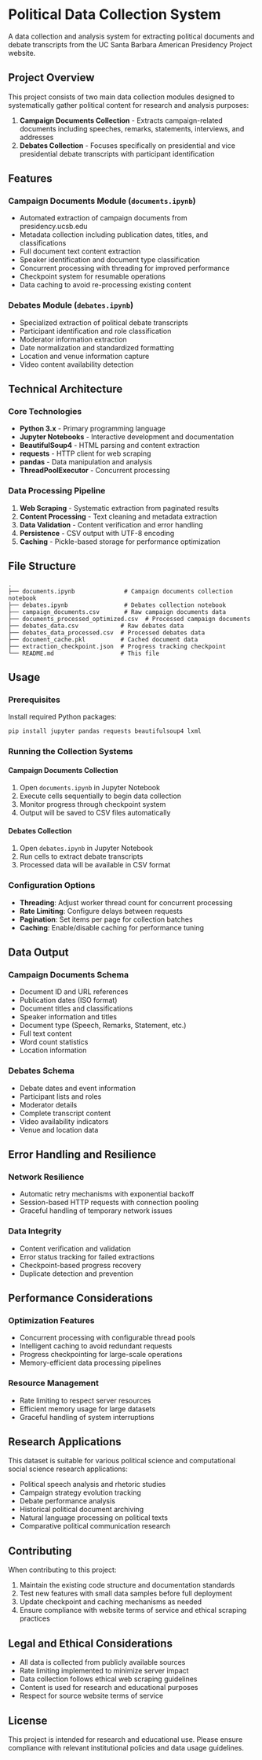 # Political Data Collection System

A data collection and analysis system for extracting political documents and debate transcripts from the UC Santa Barbara American Presidency Project website.

## Project Overview

This project consists of two main data collection modules designed to systematically gather political content for research and analysis purposes:

1. **Campaign Documents Collection** - Extracts campaign-related documents including speeches, remarks, statements, interviews, and addresses
2. **Debates Collection** - Focuses specifically on presidential and vice presidential debate transcripts with participant identification

## Features

### Campaign Documents Module (`documents.ipynb`)
- Automated extraction of campaign documents from presidency.ucsb.edu
- Metadata collection including publication dates, titles, and classifications
- Full document text content extraction
- Speaker identification and document type classification
- Concurrent processing with threading for improved performance
- Checkpoint system for resumable operations
- Data caching to avoid re-processing existing content

### Debates Module (`debates.ipynb`)
- Specialized extraction of political debate transcripts
- Participant identification and role classification
- Moderator information extraction
- Date normalization and standardized formatting
- Location and venue information capture
- Video content availability detection

## Technical Architecture

### Core Technologies
- **Python 3.x** - Primary programming language
- **Jupyter Notebooks** - Interactive development and documentation
- **BeautifulSoup4** - HTML parsing and content extraction
- **requests** - HTTP client for web scraping
- **pandas** - Data manipulation and analysis
- **ThreadPoolExecutor** - Concurrent processing

### Data Processing Pipeline
1. **Web Scraping** - Systematic extraction from paginated results
2. **Content Processing** - Text cleaning and metadata extraction
3. **Data Validation** - Content verification and error handling
4. **Persistence** - CSV output with UTF-8 encoding
5. **Caching** - Pickle-based storage for performance optimization

## File Structure

```
.
├── documents.ipynb              # Campaign documents collection notebook
├── debates.ipynb                # Debates collection notebook
├── campaign_documents.csv       # Raw campaign documents data
├── documents_processed_optimized.csv  # Processed campaign documents
├── debates_data.csv            # Raw debates data
├── debates_data_processed.csv  # Processed debates data
├── document_cache.pkl          # Cached document data
├── extraction_checkpoint.json  # Progress tracking checkpoint
└── README.md                   # This file
```

## Usage

### Prerequisites
Install required Python packages:
```bash
pip install jupyter pandas requests beautifulsoup4 lxml
```

### Running the Collection Systems

#### Campaign Documents Collection
1. Open `documents.ipynb` in Jupyter Notebook
2. Execute cells sequentially to begin data collection
3. Monitor progress through checkpoint system
4. Output will be saved to CSV files automatically

#### Debates Collection
1. Open `debates.ipynb` in Jupyter Notebook
2. Run cells to extract debate transcripts
3. Processed data will be available in CSV format

### Configuration Options
- **Threading**: Adjust worker thread count for concurrent processing
- **Rate Limiting**: Configure delays between requests
- **Pagination**: Set items per page for collection batches
- **Caching**: Enable/disable caching for performance tuning

## Data Output

### Campaign Documents Schema
- Document ID and URL references
- Publication dates (ISO format)
- Document titles and classifications
- Speaker information and titles
- Document type (Speech, Remarks, Statement, etc.)
- Full text content
- Word count statistics
- Location information

### Debates Schema
- Debate dates and event information
- Participant lists and roles
- Moderator details
- Complete transcript content
- Video availability indicators
- Venue and location data

## Error Handling and Resilience

### Network Resilience
- Automatic retry mechanisms with exponential backoff
- Session-based HTTP requests with connection pooling
- Graceful handling of temporary network issues

### Data Integrity
- Content verification and validation
- Error status tracking for failed extractions
- Checkpoint-based progress recovery
- Duplicate detection and prevention

## Performance Considerations

### Optimization Features
- Concurrent processing with configurable thread pools
- Intelligent caching to avoid redundant requests
- Progress checkpointing for large-scale operations
- Memory-efficient data processing pipelines

### Resource Management
- Rate limiting to respect server resources
- Efficient memory usage for large datasets
- Graceful handling of system interruptions

## Research Applications

This dataset is suitable for various political science and computational social science research applications:

- Political speech analysis and rhetoric studies
- Campaign strategy evolution tracking
- Debate performance analysis
- Historical political document archiving
- Natural language processing on political texts
- Comparative political communication research

## Contributing

When contributing to this project:
1. Maintain the existing code structure and documentation standards
2. Test new features with small data samples before full deployment
3. Update checkpoint and caching mechanisms as needed
4. Ensure compliance with website terms of service and ethical scraping practices

## Legal and Ethical Considerations

- All data is collected from publicly available sources
- Rate limiting implemented to minimize server impact
- Data collection follows ethical web scraping guidelines
- Content is used for research and educational purposes
- Respect for source website terms of service

## License

This project is intended for research and educational use. Please ensure compliance with relevant institutional policies and data usage guidelines.
